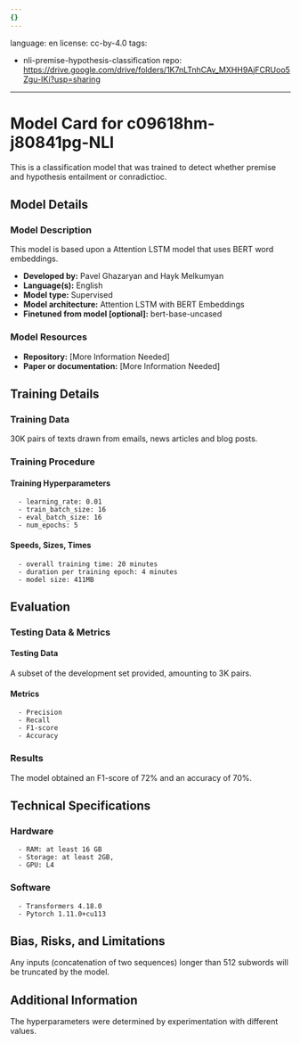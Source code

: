 ```yaml
---
{}
---
```

language: en
license: cc-by-4.0
tags:
- nli-premise-hypothesis-classification
repo: https://drive.google.com/drive/folders/1K7nLTnhCAv_MXHH9AjFCRUoo5Zgu-IKi?usp=sharing

---

# Model Card for c09618hm-j80841pg-NLI

<!-- Provide a quick summary of what the model is/does. -->

This is a classification model that was trained to
      detect whether premise and hypothesis entailment or conradictioc.


## Model Details

### Model Description

<!-- Provide a longer summary of what this model is. -->

This model is based upon a Attention LSTM model that uses BERT word embeddings.

- **Developed by:** Pavel Ghazaryan and Hayk Melkumyan
- **Language(s):** English
- **Model type:** Supervised
- **Model architecture:** Attention LSTM with BERT Embeddings
- **Finetuned from model [optional]:** bert-base-uncased

### Model Resources

<!-- Provide links where applicable. -->

- **Repository:** [More Information Needed]
- **Paper or documentation:** [More Information Needed]

## Training Details

### Training Data

<!-- This is a short stub of information on the training data that was used, and documentation related to data pre-processing or additional filtering (if applicable). -->

30K pairs of texts drawn from emails, news articles and blog posts.

### Training Procedure

<!-- This relates heavily to the Technical Specifications. Content here should link to that section when it is relevant to the training procedure. -->

#### Training Hyperparameters

<!-- This is a summary of the values of hyperparameters used in training the model. -->


      - learning_rate: 0.01
      - train_batch_size: 16
      - eval_batch_size: 16
      - num_epochs: 5

#### Speeds, Sizes, Times

<!-- This section provides information about how roughly how long it takes to train the model and the size of the resulting model. -->


      - overall training time: 20 minutes
      - duration per training epoch: 4 minutes
      - model size: 411MB

## Evaluation

<!-- This section describes the evaluation protocols and provides the results. -->

### Testing Data & Metrics

#### Testing Data

<!-- This should describe any evaluation data used (e.g., the development/validation set provided). -->

A subset of the development set provided, amounting to 3K pairs.

#### Metrics

<!-- These are the evaluation metrics being used. -->


      - Precision
      - Recall
      - F1-score
      - Accuracy

### Results

The model obtained an F1-score of 72% and an accuracy of 70%.

## Technical Specifications

### Hardware


      - RAM: at least 16 GB
      - Storage: at least 2GB,
      - GPU: L4

### Software


      - Transformers 4.18.0
      - Pytorch 1.11.0+cu113

## Bias, Risks, and Limitations

<!-- This section is meant to convey both technical and sociotechnical limitations. -->

Any inputs (concatenation of two sequences) longer than
      512 subwords will be truncated by the model.

## Additional Information

<!-- Any other information that would be useful for other people to know. -->

The hyperparameters were determined by experimentation
      with different values.
